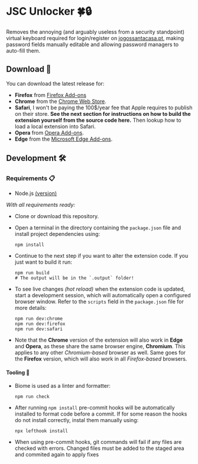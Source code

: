 # JSC Unlocker 🍀🔒

Removes the annoying (and arguably useless from a security standpoint) virtual keyboard required for login/register on [jogossantacasa.pt](https://www.jogossantacasa.pt/), making password fields manually editable and allowing password managers to auto-fill them.

## Download 📂

You can download the latest release for:

- **Firefox** from [Firefox Add-ons](https://addons.mozilla.org/en-US/firefox/addon/jsc-unlocker/)
- **Chrome** from the [Chrome Web Store](https://chromewebstore.google.com/detail/jsc-unlocked/ekeehglopcojnbieeopijckckabkpbfj).
- **Safari**, I won't be paying the 100$/year fee that Apple requires to publish on their store. **See the next section for instructions on how to build the extension yourself from the source code here.** Then lookup how to load a local extension into Safari.
- **Opera** from [Opera Add-ons](https://addons.opera.com/en/extensions/details/jsc-unlocker/).
- **Edge** from the [Microsoft Edge Add-ons](https://microsoftedge.microsoft.com/addons/detail/jsc-unlocker).

## Development 🛠️

### Requirements 📋

- Node.js [(version)](./package.json#L4)

_With all requirements ready:_

- Clone or download this repository.

- Open a terminal in the directory containing the `package.json` file and install project dependencies using:

    ```shell
    npm install
    ```

- Continue to the next step if you want to alter the extension code. If you just want to build it run:

    ```shell
    npm run build
    # The output will be in the `.output` folder!
    ```

- To see live changes _(hot reload)_ when the extension code is updated, start a development session, which will automatically open a configured browser window. Refer to the `scripts` field in the `package.json` file for more details:

    ```shell
    npm run dev:chrome
    npm run dev:firefox
    npm run dev:safari
    ```

- Note that the **Chrome** version of the extension will also work in **Edge** and **Opera**, as these share the same browser engine, **Chromium**. This applies to any other _Chromium-based_ browser as well. Same goes for the **Firefox** version, which will also work in all _Firefox-based_ browsers.

#### Tooling 🧰

- Biome is used as a linter and formatter:

    ```shell
    npm run check
    ```

- After running `npm install` pre-commit hooks will be automatically installed to format code before a commit. If for some reason the hooks do not install correctly, instal them manually using:

    ```shell
    npx lefthook install
    ```

- When using pre-commit hooks, git commands will fail if any files are checked with errors. Changed files must be added to the staged area and commited again to apply fixes
